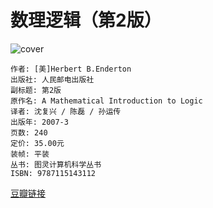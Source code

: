 # 数理逻辑（第2版）
![cover](https://img3.doubanio.com/view/subject/l/public/s3757225.jpg)

    作者: [美]Herbert B.Enderton 
    出版社: 人民邮电出版社
    副标题: 第2版
    原作名: A Mathematical Introduction to Logic
    译者: 沈复兴 / 陈磊 / 孙运传 
    出版年: 2007-3
    页数: 240
    定价: 35.00元
    装帧: 平装
    丛书: 图灵计算机科学丛书
    ISBN: 9787115143112

[豆瓣链接](https://book.douban.com/subject/2098492/)

